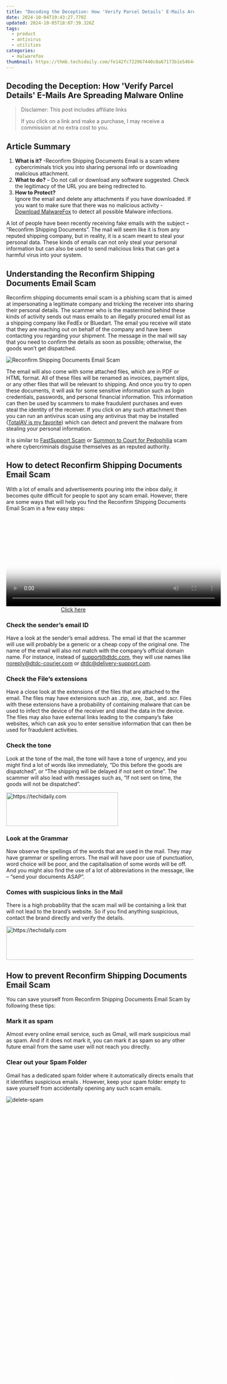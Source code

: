 ```yaml
---
title: "Decoding the Deception: How 'Verify Parcel Details' E-Mails Are Spreading Malware Online"
date: 2024-10-04T19:43:27.770Z
updated: 2024-10-05T18:07:39.326Z
tags:
  - product
  - antivirus
  - utilities
categories:
  - malwarefox
thumbnail: https://thmb.techidaily.com/fe142fc722967440c0a67173b1e546447bf0e801339eadf58291eb4451fb4b01.jpg
---
```


## Decoding the Deception: How 'Verify Parcel Details' E-Mails Are Spreading Malware Online

>  Disclaimer: This post includes affiliate links
>
>  If you click on a link and make a purchase, I may receive a commission at no extra cost to you.
>

## Article Summary

1. **What is it?** \-Reconfirm Shipping Documents Email is a scam where cybercriminals trick you into sharing personal info or downloading malicious attachment.
2. **What to do?** – Do not call or download any software suggested. Check the legitimacy of the URL you are being redirected to.
3. **How to Protect?**  
Ignore the email and delete any attachments if you have downloaded. If you want to make sure that there was no malicious activity -  
[Download MalwareFox](https://tools.techidaily.com/malwarefox/products/) to detect all possible Malware infections.

A lot of people have been recently receiving fake emails with the subject – “Reconfirm Shipping Documents”. The mail will seem like it is from any reputed shipping company, but in reality, it is a scam meant to steal your personal data. These kinds of emails can not only steal your personal information but can also be used to send malicious links that can get a harmful virus into your system. 

## Understanding the Reconfirm Shipping Documents Email Scam

Reconfirm shipping documents email scam is a phishing scam that is aimed at impersonating a legitimate company and tricking the receiver into sharing their personal details. The scammer who is the mastermind behind these kinds of activity sends out mass emails to an illegally procured email list as a shipping company like FedEx or Bluedart. The email you receive will state that they are reaching out on behalf of the company and have been contacting you regarding your shipment. The message in the mail will say that you need to confirm the details as soon as possible; otherwise, the goods won’t get dispatched. 

![Reconfirm Shipping Documents Email Scam](https://www.malwarefox.com/wp-content/uploads/2023/05/Reconfirm-Shipping-Documents-Email-Scam.webp)

The email will also come with some attached files, which are in PDF or HTML format. All of these files will be renamed as invoices, payment slips, or any other files that will be relevant to shipping. And once you try to open these documents, it will ask for some sensitive information such as login credentials, passwords, and personal financial information. This information can then be used by scammers to make fraudulent purchases and even steal the identity of the receiver. If you click on any such attachment then you can run an antivirus scan using any antivirus that may be installed ([TotalAV is my favorite](https://tools.techidaily.com/malwarefox/products/)) which can detect and prevent the malware from stealing your personal information. 

It is similar to [FastSupport Scam](https://tools.techidaily.com/malwarefox/products/) or [Summon to Court for Pedophilia](https://tools.techidaily.com/malwarefox/products/) scam where cybercriminals disguise themselves as an reputed authority.

## How to detect Reconfirm Shipping Documents Email Scam

With a lot of emails and advertisements pouring into the inbox daily, it becomes quite difficult for people to spot any scam email. However, there are some ways that will help you find the Reconfirm Shipping Documents Email Scam in a few easy steps:

<!-- affiliate ads begin -->
<span id="1983474">
					<video width="576" height="240" style="cursor:pointer"
           poster="//a.impactradius-go.com/display-clicktoplayimage/1983474.png"
           onclick="if(!this.playClicked){this.play();this.setAttribute('controls',true);this.playClicked=true;}">
	   <source src="//a.impactradius-go.com/display-ad/22993-1983474">
	   <img src="//a.impactradius-go.com/display-clicktoplayimage/1983474.png" style="border: none; height: 100%; width: 100%; object-fit: contain">
	</video>
	<div style="width:360px;text-align:center"><a href="javascript:window.open(decodeURIComponent('https%3A%2F%2Fhomestyler.sjv.io%2Fc%2F5597632%2F1983474%2F22993'), '_blank');void(0);">Click here</a></div>
</span>
<img height="0" width="0" src="https://imp.pxf.io/i/5597632/1983474/22993" style="position:absolute;visibility:hidden;" border="0" />
<!-- affiliate ads end -->

### Check the sender’s email ID

Have a look at the sender’s email address. The email id that the scammer will use will probably be a generic or a cheap copy of the original one. The name of the email will also not match with the company’s official domain name. For instance, instead of support@dtdc.com, they will use names like noreply@dtdc-courier.com or dtdc@delivery-support.com. 

### Check the File’s extensions

Have a close look at the extensions of the files that are attached to the email. The files may have extensions such as .zip, .exe, .bat., and .scr. Files with these extensions have a probability of containing malware that can be used to infect the device of the receiver and steal the data in the device. The files may also have external links leading to the company’s fake websites, which can ask you to enter sensitive information that can then be used for fraudulent activities. 

### Check the tone

Look at the tone of the mail, the tone will have a tone of urgency, and you might find a lot of words like immediately, “Do this before the goods are dispatched”, or “The shipping will be delayed if not sent on time”. The scammer will also lead with messages such as, “If not sent on time, the goods will not be dispatched”. 

<!-- affiliate ads begin -->
<a href="https://aligracehair.sjv.io/c/5597632/1915825/19272" target="_top" id="1915825">
  <img src="//a.impactradius-go.com/display-ad/19272-1915825" border="0" alt="https://techidaily.com" width="300" height="90"/>
</a>
<img height="0" width="0" src="https://aligracehair.sjv.io/i/5597632/1915825/19272" style="position:absolute;visibility:hidden;" border="0" />
<!-- affiliate ads end -->

### Look at the Grammar

Now observe the spellings of the words that are used in the mail. They may have grammar or spelling errors. The mail will have poor use of punctuation, word choice will be poor, and the capitalisation of some words will be off. And you might also find the use of a lot of abbreviations in the message, like – “send your documents ASAP”. 

### Comes with suspicious links in the Mail

There is a high probability that the scam mail will be containing a link that will not lead to the brand’s website. So if you find anything suspicious, contact the brand directly and verify the details. 

<!-- affiliate ads begin -->
<a href="https://appsumo.8odi.net/c/5597632/2002019/7443" target="_top" id="2002019">
  <img src="//a.impactradius-go.com/display-ad/7443-2002019" border="0" alt="https://techidaily.com" width="728" height="90"/>
</a>
<img height="0" width="0" src="https://appsumo.8odi.net/i/5597632/2002019/7443" style="position:absolute;visibility:hidden;" border="0" />
<!-- affiliate ads end -->

## How to prevent Reconfirm Shipping Documents Email Scam

You can save yourself from Reconfirm Shipping Documents Email Scam by following these tips:

### Mark it as spam

Almost every online email service, such as Gmail, will mark suspicious mail as spam. And if it does not mark it, you can mark it as spam so any other future email from the same user will not reach you directly.

### Clear out your Spam Folder

Gmail has a dedicated spam folder where it automatically directs emails that it identifies suspicious emails . However, keep your spam folder empty to save yourself from accidentally opening any such scam emails.

![](https://www.malwarefox.com/wp-content/uploads/2023/05/delete-spam.webp "delete-spam")

<!-- affiliate ads begin -->
<span id="1834903">
					<video width="864" height="1536" style="cursor:pointer"
           poster="//a.impactradius-go.com/display-clicktoplayimage/1834903.png"
           onclick="if(!this.playClicked){this.play();this.setAttribute('controls',true);this.playClicked=true;}">
	   <source src="//a.impactradius-go.com/display-ad/16836-1834903">
	   <img src="//a.impactradius-go.com/display-clicktoplayimage/1834903.png" style="border: none; height: 100%; width: 100%; object-fit: contain">
	</video>
	<div style="width:540px;text-align:center"><a href="javascript:window.open(decodeURIComponent('https%3A%2F%2F25home.pxf.io%2Fc%2F5597632%2F1834903%2F16836'), '_blank');void(0);">Click here</a></div>
</span>
<img height="0" width="0" src="https://imp.pxf.io/i/5597632/1834903/16836" style="position:absolute;visibility:hidden;" border="0" />
<!-- affiliate ads end -->

### Unsubscribe from unwanted e-mail campaigns

While browsing on the internet, you might have come across various websites that offer free newsletters if you provide them with your email id. These emails may include marketing campaigns such as launch of new products or information about a sale and can bombard your inbox easily. However, scammers can also impersonate these companies and send fake emails containing malicious content. You can save yourself from any such emails by tapping on the unsubscribe button at the bottom. 

<!-- affiliate ads begin -->
<a href="https://ephamedtechinc.pxf.io/c/5597632/2136621/26400" target="_top" id="2136621">
  <img src="//a.impactradius-go.com/display-ad/26400-2136621" border="0" alt="https://techidaily.com" width="728" height="90"/>
</a>
<img height="0" width="0" src="https://ephamedtechinc.pxf.io/i/5597632/2136621/26400" style="position:absolute;visibility:hidden;" border="0" />
<!-- affiliate ads end -->

## Bottomline

All the tips mentioned in the previous section will help you in saving yourself from any such scams. But if you click on any such email by mistake, you need to have a strong antivirus to protect yourself at all times. This software is available for both [Android](https://tools.techidaily.com/malwarefox/products/) and [Windows](https://tools.techidaily.com/malwarefox/products/) devices, and you can install it to save yourself from malware attacks.

<ins class="adsbygoogle"
     style="display:block"
     data-ad-format="autorelaxed"
     data-ad-client="ca-pub-7571918770474297"
     data-ad-slot="1223367746"></ins>

<ins class="adsbygoogle"
     style="display:block"
     data-ad-client="ca-pub-7571918770474297"
     data-ad-slot="8358498916"
     data-ad-format="auto"
     data-full-width-responsive="true"></ins>

<span class="atpl-alsoreadstyle">Also read:</span>
<div><ul>
<li><a href="https://screen-activity-recording.techidaily.com/updated-expertly-record-your-win11-display-for-2024/"><u>[Updated] Expertly Record Your Win11 Display for 2024</u></a></li>
<li><a href="https://fox-helps.techidaily.com/updated-in-2024-cutting-edge-video-production-windows-11s-moviemaker-toolkit/"><u>[Updated] In 2024, Cutting-Edge Video Production Windows 11'S Moviemaker Toolkit</u></a></li>
<li><a href="https://some-knowledge.techidaily.com/2024-approved-in-depth-analysis-of-googles-voice-to-text-capabilities/"><u>2024 Approved In-Depth Analysis of Google's Voice-to-Text Capabilities</u></a></li>
<li><a href="https://location-fake.techidaily.com/5-hassle-free-solutions-to-fake-location-on-find-my-friends-of-tecno-camon-20-drfone-by-drfone-virtual-android/"><u>5 Hassle-Free Solutions to Fake Location on Find My Friends Of Tecno Camon 20 | Dr.fone</u></a></li>
<li><a href="https://fox-ssl.techidaily.com/best-practices-and-tools-for-taking-screenshots-on-a-laptop/"><u>Best Practices and Tools for Taking Screenshots on a Laptop</u></a></li>
<li><a href="https://tech-recovery.techidaily.com/enthralling-virtual-pastimes-7-entertaining-online-options-for-your-childs-fun-time/"><u>Enthralling Virtual Pastimes: 7 Entertaining Online Options for Your Child’s Fun Time</u></a></li>
<li><a href="https://fox-ssl.techidaily.com/fast-techniques-for-speeding-up-music-and-podcast-content-loading-times/"><u>Fast Techniques for Speeding Up Music & Podcast Content Loading Times</u></a></li>
<li><a href="https://fox-ssl.techidaily.com/grouped-server-side-pages-strategies-enhancing-website-efficiency/"><u>Grouped Server-Side Pages Strategies: Enhancing Website Efficiency</u></a></li>
<li><a href="https://fox-ssl.techidaily.com/step-by-step-guide-transforming-mp3-files-into-high-quality-wav-format/"><u>Step-by-Step Guide: Transforming MP3 Files Into High-Quality WAV Format</u></a></li>
<li><a href="https://fox-ssl.techidaily.com/step-by-step-tutorial-on-using-apowersofts-advanced-background-erase-feature/"><u>Step-by-Step Tutorial on Using Apowersoft's Advanced Background Erase Feature</u></a></li>
<li><a href="https://some-knowledge.techidaily.com/top-10-editors-di-videoclip-con-ia-per-un-ottimo-montaggio-scelta-piu-giusta/"><u>Top 10 Editors Di Videoclip Con IA Per Un Ottimo Montaggio : Scelta Più Giusta</u></a></li>
<li><a href="https://fox-ssl.techidaily.com/top-xsplit-replacements-cross-platform-solutions-for-windows-and-macos/"><u>Top Xsplit Replacements: Cross-Platform Solutions for Windows & macOS</u></a></li>
<li><a href="https://some-guidance.techidaily.com/ultimate-guide-top-6-cutting-edge-21-hdmi-portable-displays-for-2024/"><u>Ultimate Guide Top 6 Cutting-Edge 2.1 HDMI Portable Displays for 2024</u></a></li>
</ul></div>

